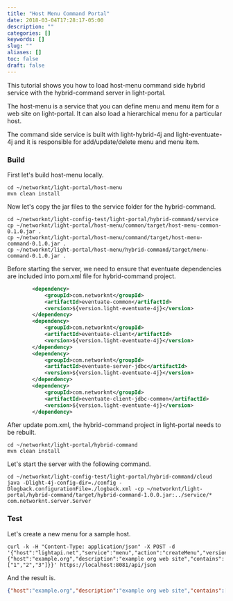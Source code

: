 ```yaml
---
title: "Host Menu Command Portal"
date: 2018-03-04T17:28:17-05:00
description: ""
categories: []
keywords: []
slug: ""
aliases: []
toc: false
draft: false
---
```



This tutorial shows you how to load host-menu command side hybrid service with the hybrid-command
server in light-portal.

The host-menu is a service that you can define menu and menu item for a web site on light-portal.
It can also load a hierarchical menu for a particular host. 

The command side service is built with light-hybrid-4j and light-eventuate-4j and it is responsible
for add/update/delete menu and menu item.

### Build

First let's build host-menu locally. 

```
cd ~/networknt/light-portal/host-menu
mvn clean install

``` 

Now let's copy the jar files to the service folder for the hybrid-command. 

```
cd ~/networknt/light-config-test/light-portal/hybrid-command/service
cp ~/networknt/light-portal/host-menu/common/target/host-menu-common-0.1.0.jar .
cp ~/networknt/light-portal/host-menu/command/target/host-menu-command-0.1.0.jar .
cp ~/networknt/light-portal/host-menu/hybrid-command/target/menu-command-0.1.0.jar .
``` 

Before starting the server, we need to ensure that eventuate dependencies are included into
pom.xml file for hybrid-command project. 

```xml
        <dependency>
            <groupId>com.networknt</groupId>
            <artifactId>eventuate-common</artifactId>
            <version>${version.light-eventuate-4j}</version>
        </dependency>
        <dependency>
            <groupId>com.networknt</groupId>
            <artifactId>eventuate-client</artifactId>
            <version>${version.light-eventuate-4j}</version>
        </dependency>
        <dependency>
            <groupId>com.networknt</groupId>
            <artifactId>eventuate-server-jdbc</artifactId>
            <version>${version.light-eventuate-4j}</version>
        </dependency>
        <dependency>
            <groupId>com.networknt</groupId>
            <artifactId>eventuate-client-jdbc-common</artifactId>
            <version>${version.light-eventuate-4j}</version>
        </dependency>

```

After update pom.xml, the hybrid-command project in light-portal needs to be rebuilt. 

```
cd ~/networknt/light-portal/hybrid-command
mvn clean install
```

Let's start the server with the following command.

```
cd ~/networknt/light-config-test/light-portal/hybrid-command/cloud
java -Dlight-4j-config-dir=./config -Dlogback.configurationFile=./logback.xml -cp ~/networknt/light-portal/hybrid-command/target/hybrid-command-1.0.0.jar:../service/* com.networknt.server.Server
```

### Test

Let's create a new menu for a sample host. 

```
curl -k -H "Content-Type: application/json" -X POST -d '{"host":"lightapi.net","service":"menu","action":"createMenu","version":"0.1.0","data":{"host":"example.org","description":"example org web site","contains":["1","2","3"]}}' https://localhost:8081/api/json
```

And the result is.

```json
{"host":"example.org","description":"example org web site","contains":["1","2","3"]}
```

